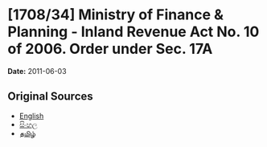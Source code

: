 # [1708/34] Ministry of Finance & Planning - Inland Revenue Act No. 10 of 2006. Order under Sec. 17A

**Date:** 2011-06-03

## Original Sources

- [English](https://documents.gov.lk/view/extra-gazettes/2011/6/1708-34_E.pdf)
- [සිංහල](https://documents.gov.lk/view/extra-gazettes/2011/6/1708-34_S.pdf)
- [தமிழ்](https://documents.gov.lk/view/extra-gazettes/2011/6/1708-34_T.pdf)
